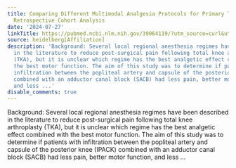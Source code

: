 ```yaml
---
title: Comparing Different Multimodal Analgesia Protocols for Primary Total Knee Arthroplasty-A
  Retrospective Cohort Analysis
date: '2024-07-27'
linkTitle: https://pubmed.ncbi.nlm.nih.gov/39064119/?utm_source=curl&utm_medium=rss&utm_campaign=pubmed-2&utm_content=1FakS-2QOkCT8HsMOQP1bCRQ4YzyumYOmxmF0moLsQ3dFB1E9V&fc=20220326224207&ff=20240727183108&v=2.18.0.post9+e462414
source: heidelberg[Affiliation]
description: 'Background: Several local regional anesthesia regimes have been described
  in the literature to reduce post-surgical pain following total knee arthroplasty
  (TKA), but it is unclear which regime has the best analgetic effect combined with
  the best motor function. The aim of this study was to determine if patients with
  infiltration between the popliteal artery and capsule of the posterior knee (IPACK)
  combined with an adductor canal block (SACB) had less pain, better motor function,
  and less ...'
disable_comments: true
---
```

Background: Several local regional anesthesia regimes have been described in the literature to reduce post-surgical pain following total knee arthroplasty (TKA), but it is unclear which regime has the best analgetic effect combined with the best motor function. The aim of this study was to determine if patients with infiltration between the popliteal artery and capsule of the posterior knee (IPACK) combined with an adductor canal block (SACB) had less pain, better motor function, and less ...